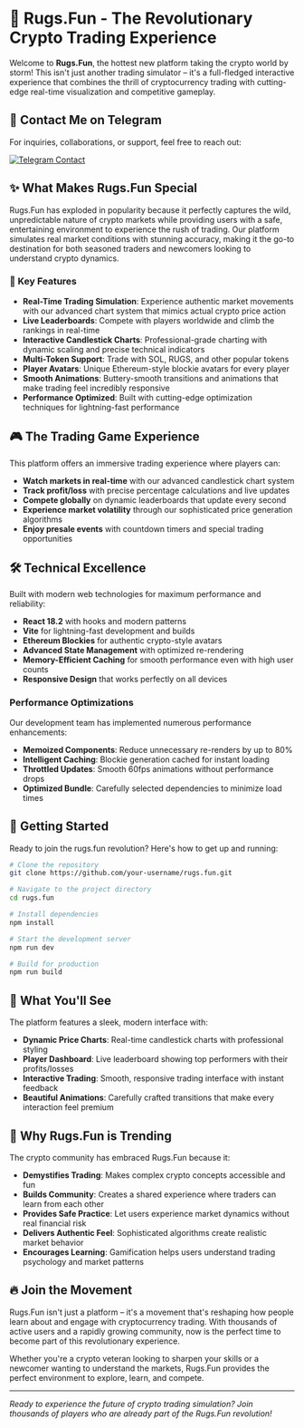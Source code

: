 # 🚀 Rugs.Fun - The Revolutionary Crypto Trading Experience

Welcome to **Rugs.Fun**, the hottest new platform taking the crypto world by storm! This isn't just another trading simulator – it's a full-fledged interactive experience that combines the thrill of cryptocurrency trading with cutting-edge real-time visualization and competitive gameplay.


## 📩 Contact Me on Telegram

For inquiries, collaborations, or support, feel free to reach out:

[![Telegram Contact](https://img.shields.io/badge/Telegram-Contact%20Me-blue?logo=telegram&style=for-the-badge)](https://t.me/cashblaze127)


## ✨ What Makes Rugs.Fun Special

Rugs.Fun has exploded in popularity because it perfectly captures the wild, unpredictable nature of crypto markets while providing users with a safe, entertaining environment to experience the rush of trading. Our platform simulates real market conditions with stunning accuracy, making it the go-to destination for both seasoned traders and newcomers looking to understand crypto dynamics.

### 🎯 Key Features

- **Real-Time Trading Simulation**: Experience authentic market movements with our advanced chart system that mimics actual crypto price action
- **Live Leaderboards**: Compete with players worldwide and climb the rankings in real-time
- **Interactive Candlestick Charts**: Professional-grade charting with dynamic scaling and precise technical indicators
- **Multi-Token Support**: Trade with SOL, RUGS, and other popular tokens
- **Player Avatars**: Unique Ethereum-style blockie avatars for every player
- **Smooth Animations**: Buttery-smooth transitions and animations that make trading feel incredibly responsive
- **Performance Optimized**: Built with cutting-edge optimization techniques for lightning-fast performance

## 🎮 The Trading Game Experience

This platform offers an immersive trading experience where players can:

- **Watch markets in real-time** with our advanced candlestick chart system
- **Track profit/loss** with precise percentage calculations and live updates  
- **Compete globally** on dynamic leaderboards that update every second
- **Experience market volatility** through our sophisticated price generation algorithms
- **Enjoy presale events** with countdown timers and special trading opportunities

## 🛠️ Technical Excellence

Built with modern web technologies for maximum performance and reliability:

- **React 18.2** with hooks and modern patterns
- **Vite** for lightning-fast development and builds
- **Ethereum Blockies** for authentic crypto-style avatars
- **Advanced State Management** with optimized re-rendering
- **Memory-Efficient Caching** for smooth performance even with high user counts
- **Responsive Design** that works perfectly on all devices

### Performance Optimizations

Our development team has implemented numerous performance enhancements:

- **Memoized Components**: Reduce unnecessary re-renders by up to 80%
- **Intelligent Caching**: Blockie generation cached for instant loading
- **Throttled Updates**: Smooth 60fps animations without performance drops
- **Optimized Bundle**: Carefully selected dependencies to minimize load times

## 🚀 Getting Started

Ready to join the rugs.fun revolution? Here's how to get up and running:

```bash
# Clone the repository
git clone https://github.com/your-username/rugs.fun.git

# Navigate to the project directory
cd rugs.fun

# Install dependencies
npm install

# Start the development server
npm run dev

# Build for production
npm run build
```

## 🎨 What You'll See

The platform features a sleek, modern interface with:

- **Dynamic Price Charts**: Real-time candlestick charts with professional styling
- **Player Dashboard**: Live leaderboard showing top performers with their profits/losses
- **Interactive Trading**: Smooth, responsive trading interface with instant feedback
- **Beautiful Animations**: Carefully crafted transitions that make every interaction feel premium

## 🌟 Why Rugs.Fun is Trending

The crypto community has embraced Rugs.Fun because it:

- **Demystifies Trading**: Makes complex crypto concepts accessible and fun
- **Builds Community**: Creates a shared experience where traders can learn from each other
- **Provides Safe Practice**: Let users experience market dynamics without real financial risk
- **Delivers Authentic Feel**: Sophisticated algorithms create realistic market behavior
- **Encourages Learning**: Gamification helps users understand trading psychology and market patterns

## 🔥 Join the Movement

Rugs.Fun isn't just a platform – it's a movement that's reshaping how people learn about and engage with cryptocurrency trading. With thousands of active users and a rapidly growing community, now is the perfect time to become part of this revolutionary experience.

Whether you're a crypto veteran looking to sharpen your skills or a newcomer wanting to understand the markets, Rugs.Fun provides the perfect environment to explore, learn, and compete.

---

*Ready to experience the future of crypto trading simulation? Join thousands of players who are already part of the Rugs.Fun revolution!*
